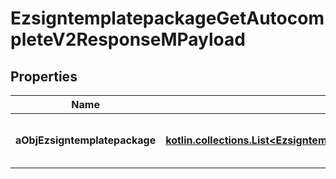 
# EzsigntemplatepackageGetAutocompleteV2ResponseMPayload

## Properties
| Name | Type | Description | Notes |
| ------------ | ------------- | ------------- | ------------- |
| **aObjEzsigntemplatepackage** | [**kotlin.collections.List&lt;EzsigntemplatepackageAutocompleteElementResponse&gt;**](EzsigntemplatepackageAutocompleteElementResponse.md) | An array of Ezsigntemplatepackage autocomplete element response. |  |



